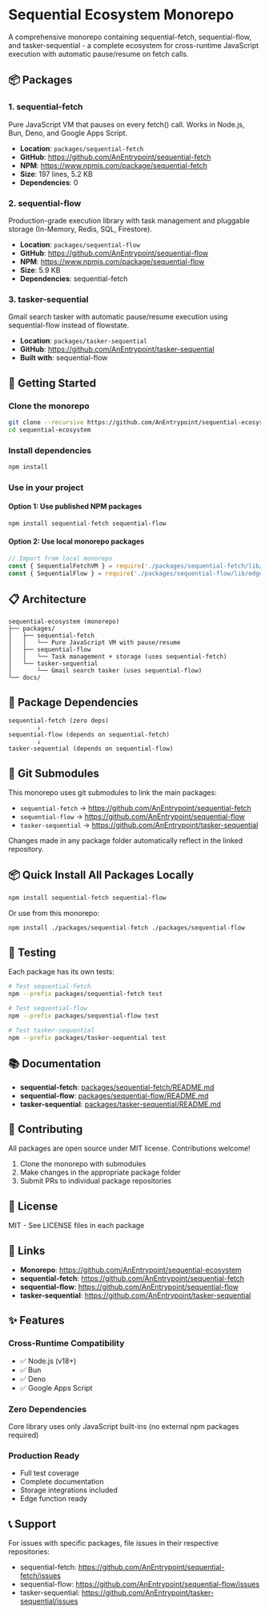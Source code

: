 # Sequential Ecosystem Monorepo

A comprehensive monorepo containing sequential-fetch, sequential-flow, and tasker-sequential - a complete ecosystem for cross-runtime JavaScript execution with automatic pause/resume on fetch calls.

## 📦 Packages

### 1. sequential-fetch
Pure JavaScript VM that pauses on every fetch() call. Works in Node.js, Bun, Deno, and Google Apps Script.

- **Location**: `packages/sequential-fetch`
- **GitHub**: https://github.com/AnEntrypoint/sequential-fetch
- **NPM**: https://www.npmjs.com/package/sequential-fetch
- **Size**: 197 lines, 5.2 KB
- **Dependencies**: 0

### 2. sequential-flow
Production-grade execution library with task management and pluggable storage (In-Memory, Redis, SQL, Firestore).

- **Location**: `packages/sequential-flow`
- **GitHub**: https://github.com/AnEntrypoint/sequential-flow
- **NPM**: https://www.npmjs.com/package/sequential-flow
- **Size**: 5.9 KB
- **Dependencies**: sequential-fetch

### 3. tasker-sequential
Gmail search tasker with automatic pause/resume execution using sequential-flow instead of flowstate.

- **Location**: `packages/tasker-sequential`
- **GitHub**: https://github.com/AnEntrypoint/tasker-sequential
- **Built with**: sequential-flow

## 🚀 Getting Started

### Clone the monorepo
```bash
git clone --recursive https://github.com/AnEntrypoint/sequential-ecosystem.git
cd sequential-ecosystem
```

### Install dependencies
```bash
npm install
```

### Use in your project

#### Option 1: Use published NPM packages
```bash
npm install sequential-fetch sequential-flow
```

#### Option 2: Use local monorepo packages
```javascript
// Import from local monorepo
const { SequentialFetchVM } = require('./packages/sequential-fetch/lib/sequential-fetch-vm-lib.cjs');
const { SequentialFlow } = require('./packages/sequential-flow/lib/edge-functions.cjs');
```

## 📋 Architecture

```
sequential-ecosystem (monorepo)
├── packages/
│   ├── sequential-fetch
│   │   └── Pure JavaScript VM with pause/resume
│   ├── sequential-flow
│   │   └── Task management + storage (uses sequential-fetch)
│   └── tasker-sequential
│       └── Gmail search tasker (uses sequential-flow)
└── docs/
```

## 🔄 Package Dependencies

```
sequential-fetch (zero deps)
        ↓
sequential-flow (depends on sequential-fetch)
        ↓
tasker-sequential (depends on sequential-flow)
```

## 🔗 Git Submodules

This monorepo uses git submodules to link the main packages:

- `sequential-fetch` → https://github.com/AnEntrypoint/sequential-fetch
- `sequential-flow` → https://github.com/AnEntrypoint/sequential-flow
- `tasker-sequential` → https://github.com/AnEntrypoint/tasker-sequential

Changes made in any package folder automatically reflect in the linked repository.

## 📦 Quick Install All Packages Locally

```bash
npm install sequential-fetch sequential-flow
```

Or use from this monorepo:
```bash
npm install ./packages/sequential-fetch ./packages/sequential-flow
```

## 🧪 Testing

Each package has its own tests:

```bash
# Test sequential-fetch
npm --prefix packages/sequential-fetch test

# Test sequential-flow
npm --prefix packages/sequential-flow test

# Test tasker-sequential
npm --prefix packages/tasker-sequential test
```

## 📚 Documentation

- **sequential-fetch**: [packages/sequential-fetch/README.md](packages/sequential-fetch/README.md)
- **sequential-flow**: [packages/sequential-flow/README.md](packages/sequential-flow/README.md)
- **tasker-sequential**: [packages/tasker-sequential/README.md](packages/tasker-sequential/README.md)

## 🤝 Contributing

All packages are open source under MIT license. Contributions welcome!

1. Clone the monorepo with submodules
2. Make changes in the appropriate package folder
3. Submit PRs to individual package repositories

## 📄 License

MIT - See LICENSE files in each package

## 🔗 Links

- **Monorepo**: https://github.com/AnEntrypoint/sequential-ecosystem
- **sequential-fetch**: https://github.com/AnEntrypoint/sequential-fetch
- **sequential-flow**: https://github.com/AnEntrypoint/sequential-flow
- **tasker-sequential**: https://github.com/AnEntrypoint/tasker-sequential

## ✨ Features

### Cross-Runtime Compatibility
- ✅ Node.js (v18+)
- ✅ Bun
- ✅ Deno
- ✅ Google Apps Script

### Zero Dependencies
Core library uses only JavaScript built-ins (no external npm packages required)

### Production Ready
- Full test coverage
- Complete documentation
- Storage integrations included
- Edge function ready

## 📞 Support

For issues with specific packages, file issues in their respective repositories:
- sequential-fetch: https://github.com/AnEntrypoint/sequential-fetch/issues
- sequential-flow: https://github.com/AnEntrypoint/sequential-flow/issues
- tasker-sequential: https://github.com/AnEntrypoint/tasker-sequential/issues
